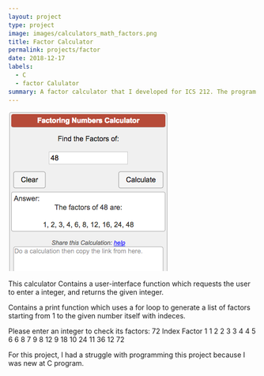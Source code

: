 ```yaml
---
layout: project
type: project
image: images/calculators_math_factors.png
title: Factor Calculator
permalink: projects/factor
date: 2018-12-17
labels:
  - C
  - factor Calulator
summary: A factor calculator that I developed for ICS 212. The program generates a list of factors of an interger given by the user interface.
---
```


<img class="ui medium right floated rounded image" src="/images/calculators_math_factors.png">

This calculator Contains a user-interface function which requests the user to enter a integer, and returns the given integer.

Contains a print function which uses a for loop to generate a list of factors starting from 1 to the given number itself with indeces.

Please enter an integer to check its factors: 72
   Index    Factor
       1         1
       2         2
       3         3
       4         4
       5         6
       6         8
       7         9
       8        12
       9        18
      10        24
      11        36
      12        72

For this project, I had a struggle with programming this project because I was new at C program. 
